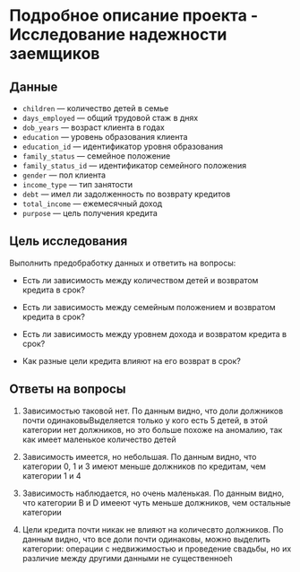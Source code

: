 # Подробное описание проекта - Исследование надежности заемщиков

## Данные

 * `children` — количество детей в семье
 * `days_employed` — общий трудовой стаж в днях
 * `dob_years` — возраст клиента в годах
 * `education` — уровень образования клиента
 * `education_id` — идентификатор уровня образования
 * `family_status` — семейное положение
 * `family_status_id` — идентификатор семейного положения
 * `gender` — пол клиента
 * `income_type` — тип занятости
 * `debt` — имел ли задолженность по возврату кредитов
 * `total_income` — ежемесячный доход
 * `purpose` — цель получения кредита

## Цель исследования

Выполнить предобработку данных и ответить на вопросы:

  * Есть ли зависимость между количеством детей и возвратом кредита в срок?

  * Есть ли зависимость между семейным положением и возвратом кредита в срок?

  * Есть ли зависимость между уровнем дохода и возвратом кредита в срок?

  * Как разные цели кредита влияют на его возврат в срок?

## Ответы на вопросы

 1. Зависимостью таковой нет. По данным видно, что доли должников почти одинаковыВыделяется только у кого есть 5 детей, в этой категории нет должников, но это больше похоже на аномалию, так как имеет маленькое количество детей

 2. Зависимость имеется, но небольшая. По данным видно, что категории 0, 1 и 3 имеют меньше должников по кредитам, чем категории 1 и 4

 3. Зависимость наблюдается, но очень маленькая. По данным видно, что категории B и D имееют чуть меньше должников, чем остальные категории

 4. Цели кредита почти никак не влияют на количесвто должников. По данным видно, что все доли почти одинаковы, можно выделить категории: операции с недвижимостью и проведение свадьбы, но их различие между другими данными не существенноеh
